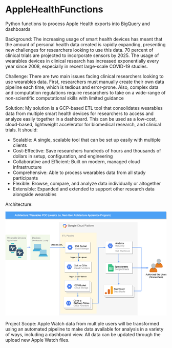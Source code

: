 # AppleHealthFunctions
Python functions to process Apple Health exports into BigQuery and dashboards

Background: The increasing usage of smart health devices has meant that the amount of personal health data created is rapidly expanding, presenting new challenges for researchers looking to use this data. 70 percent of clinical trials are projected to incorporate sensors by 2025. The usage of wearables devices in clinical research has increased exponentially every year since 2008, especially in recent large-scale COVID-19 studies.

Challenge: There are two main issues facing clinical researchers looking to use wearables data. First, researchers must manually create their own data pipeline each time, which is tedious and error-prone. Also, complex data and computation regulations require researchers to take on a wide-range of non-scientific computational skills with limited guidance

Solution: My solution is a GCP-based ETL tool that consolidates wearables data from multiple smart health devices for researchers to access and analyze easily together in a dashboard. This can be used as a low-cost, cloud-based, lightweight accelerator for biomedical research, and clinical trials. It should:
- Scalable: A single, scalable tool that can be set up easily with multiple clients
- Cost-Effective: Save researchers hundreds of hours and thousands of dollars in setup, configuration, and engineering
- Collaborative and Efficient: Built on modern, managed cloud infrastructure
- Comprehensive: Able to process wearables data from all study participants
- Flexible: Browse, compare, and analyze data individually or altogether
- Extensible: Expanded and extended to support other research data alongside wearables

Architecture: 

![Architecture Diagram](https://github.com/jessilo/AppleHealthFunctions/blob/main/Architecture%20Diagram.png?raw=true)

Project Scope: Apple Watch data from multiple users will be transformed using an automated pipeline to make data available for analysis in a variety of ways, including a dashboard view. All data can be updated through the upload new Apple Watch files.

